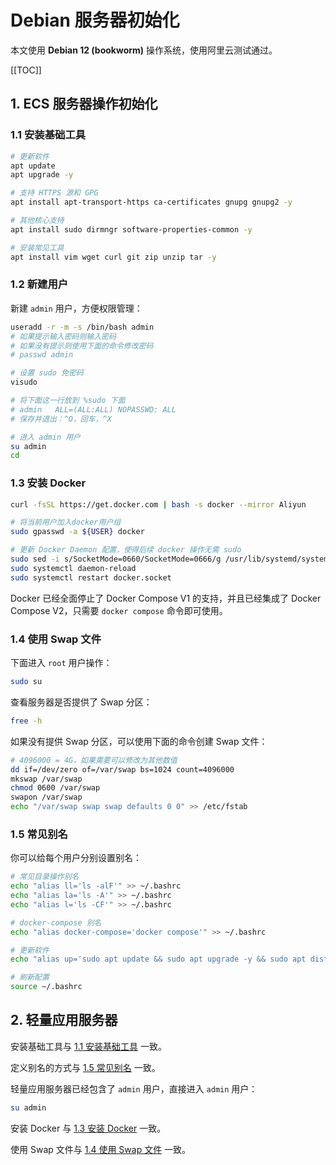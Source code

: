 # Debian 服务器初始化

本文使用 **Debian 12 (bookworm)** 操作系统，使用阿里云测试通过。

[[TOC]]

## 1. ECS 服务器操作初始化

### 1.1 安装基础工具

```bash
# 更新软件
apt update
apt upgrade -y

# 支持 HTTPS 源和 GPG
apt install apt-transport-https ca-certificates gnupg gnupg2 -y

# 其他核心支持
apt install sudo dirmngr software-properties-common -y

# 安装常见工具
apt install vim wget curl git zip unzip tar -y
```

### 1.2 新建用户

新建 `admin` 用户，方便权限管理：

```bash
useradd -r -m -s /bin/bash admin
# 如果提示输入密码则输入密码
# 如果没有提示则使用下面的命令修改密码
# passwd admin

# 设置 sudo 免密码
visudo

# 将下面这一行放到 %sudo 下面
# admin   ALL=(ALL:ALL) NOPASSWD: ALL
# 保存并退出：^O，回车，^X

# 进入 admin 用户
su admin
cd
```

### 1.3 安装 Docker

```bash
curl -fsSL https://get.docker.com | bash -s docker --mirror Aliyun

# 将当前用户加入docker用户组
sudo gpasswd -a ${USER} docker

# 更新 Docker Daemon 配置，使得后续 docker 操作无需 sudo
sudo sed -i s/SocketMode=0660/SocketMode=0666/g /usr/lib/systemd/system/docker.socket
sudo systemctl daemon-reload
sudo systemctl restart docker.socket
```

Docker 已经全面停止了 Docker Compose V1 的支持，并且已经集成了 Docker Compose V2，只需要 `docker compose` 命令即可使用。

### 1.4 使用 Swap 文件

下面进入 `root` 用户操作：

```bash
sudo su
```

查看服务器是否提供了 Swap 分区：

```bash
free -h
```

如果没有提供 Swap 分区，可以使用下面的命令创建 Swap 文件：

```bash
# 4096000 = 4G，如果需要可以修改为其他数值
dd if=/dev/zero of=/var/swap bs=1024 count=4096000
mkswap /var/swap
chmod 0600 /var/swap
swapon /var/swap
echo "/var/swap swap swap defaults 0 0" >> /etc/fstab
```

### 1.5 常见别名

你可以给每个用户分别设置别名：

```bash
# 常见目录操作别名
echo "alias ll='ls -alF'" >> ~/.bashrc
echo "alias la='ls -A'" >> ~/.bashrc
echo "alias l='ls -CF'" >> ~/.bashrc

# docker-compose 别名
echo "alias docker-compose='docker compose'" >> ~/.bashrc

# 更新软件
echo "alias up='sudo apt update && sudo apt upgrade -y && sudo apt dist-upgrade -y && sudo apt autoremove -y && sudo apt autoclean -y'" >> ~/.bashrc

# 刷新配置
source ~/.bashrc
```

## 2. 轻量应用服务器

安装基础工具与 [1.1 安装基础工具](#11-安装基础工具) 一致。

定义别名的方式与 [1.5 常见别名](#15-常见别名) 一致。

轻量应用服务器已经包含了 `admin` 用户，直接进入 `admin` 用户：

```bash
su admin
```

安装 Docker 与 [1.3 安装 Docker](#13-安装-docker) 一致。

使用 Swap 文件与 [1.4 使用 Swap 文件](#14-使用-swap-文件) 一致。
